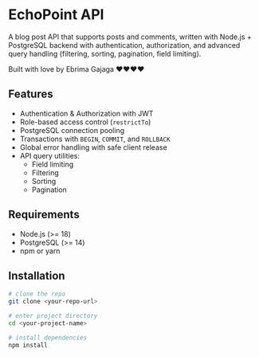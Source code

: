 # EchoPoint API

A blog post API that supports posts and comments, written with Node.js + PostgreSQL backend with authentication, authorization, and advanced query handling (filtering, sorting, pagination, field limiting).

Built with love by Ebrima Gajaga ❤️❤️❤️❤️

## Features

- Authentication & Authorization with JWT
- Role-based access control (`restrictTo`)
- PostgreSQL connection pooling
- Transactions with `BEGIN`, `COMMIT`, and `ROLLBACK`
- Global error handling with safe client release
- API query utilities:
  - Field limiting
  - Filtering
  - Sorting
  - Pagination

## Requirements

- Node.js (>= 18)
- PostgreSQL (>= 14)
- npm or yarn

## Installation

```bash
# clone the repo
git clone <your-repo-url>

# enter project directory
cd <your-project-name>

# install dependencies
npm install
```
